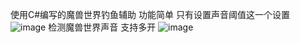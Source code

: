 使用C#编写的魔兽世界钓鱼辅助
功能简单 只有设置声音阈值这一个设置
![image](https://github.com/lzxstruts/FishingAssistant/assets/129748020/6376e012-3ed5-49d9-8ce7-cdca07484fa8)
检测魔兽世界声音
支持多开
![image](https://github.com/lzxstruts/FishingAssistant/assets/129748020/65fae8b3-8bf0-43f3-8029-b01943ec14f0)

